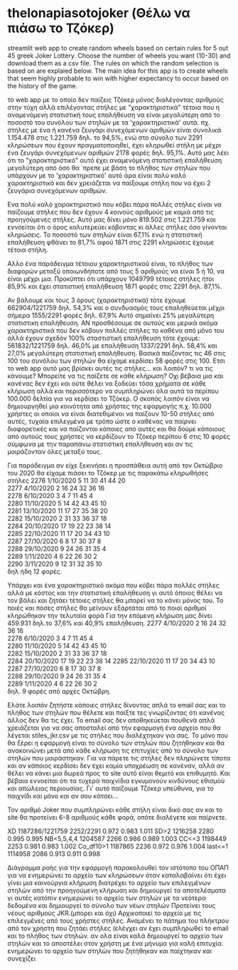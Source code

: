 # thelonapiasotojoker (Θέλω να πιάσω το Τζόκερ)

streamlit web app to create random wheels based on certain rules for 5 out 45 greek Joker Lottery.
Choose the number of wheels you want (10-30) and download them as a csv file.
The rules on which the random selection is based on are explaied below.
The main idea for this app is to create wheels that seem highly probable to win with higher expectancy 
to occur based on the history of the game.

το web app με το οποίο δεν παίζεις Τζόκερ μόνος διαλέγοντας αριθμούς στην τύχη αλλά επιλέγοντας στήλες με "χαρακτηριστικά" τέτοια που η αναμενόμενη στατιστική τους επαλήθευση να είναι μεγαλύτερη από το ποσοστό του συνόλου των στηλών με τα 'χαρακτηριστικά' αυτά.
πχ. στήλες με ένα ή κανένα ζευγάρι συνεχόμενων αριθμών είναι συνολικά 1.154.478 στις 1.221.759 δηλ. το 94,5%, ενώ στο σύνολο των 2291 κληρώσεων που έχουν πραγματοποιηθεί, έχει κληρωθεί στήλη με μέχρι ένα ζευγάρι συνεχόμενων αριθμών 2178 φορές δηλ. 95,1%. Αυτό μας λέει ότι το "χαρακτηριστικό" αυτό έχει αναμενόμενη στατιστική επαλήθευση μεγαλύτερη από όσο θα ΄πρεπε με βάση το πλήθος των στηλών που υπάρχουν με το 'χαρακτηριστικό' αυτό άρα είναι πολύ καλό χαρακτηριστικό και δεν χρειάζεται να παίξουμε στήλη που να έχει 2 ζευγάρια συνεχόμενων αριθμών.

Ενα πολύ καλό χαρακτηριστικό που κόβει πάρα πολλές στήλες είναι να παίζουμε στήλες που δεν έχουν 4 κοινούς αριθμούς με καμιά από τις προηγούμενες στήλες.  Αυτό μας δίνει μόνο 819.502 στις 1.221.759 και εννοείται ότι ο όρος καλυτερεύει κόβοντας κι άλλες στήλες όσο γίνονται κληρώσεις. Το ποσοστό των στηλών είναι 67,1% ενώ η στατιστική επαλήθευση φθάνει το 81,7% αφού 1871 στις 2291 κληρώσεις έχουμε τέτοια στήλη.

Αλλο ένα παράδειγμα τέτοιου χαρακτηριστικού είναι, το πλήθος των διαφορών μεταξύ οποιωνδήποτε από τους 5 αριθμούς να είναι 5 ή 10, να είναι μέχρι μια. Προκύπτει ότι υπάρχουν 1049799 τέτοιες στήλες ήτοι 85,9% και έχει στατιστική επαλήθευση 1871 φορές στις 2291 δηλ. 87,1%.

Αν βάλουμε και τους 3 όρους (χαρακτηριστικά) τότε έχουμε 662904/1221759 δηλ. 54,3% και ο συνδυασμός τους επαληθεύεται μέχρι σήμερα 1555/2291 φορές δηλ. 67,9% Αυτό σημαίνει 25% μεγαλύτερη στατιστικη επαλήθευση.
ΑΝ προσθέσουμε σε αυτούς και μερικά ακόμα χαρακτηριστικά που δεν κόβουν πολλές στήλες το καθένα από μόνο του αλλά έχουν σχεδόν 100% σταστιστική επαλήθευση τότε έχουμε:
561832/1221759 δηλ. 46,0% με επαλήθευση 1337/2291 δηλ. 58,4% και 27,0% μεγαλύτερη στατιστική επαλήθευση.
Βασικά παίζοντας τις 46 στις 100 του συνόλου των στηλών θα είχαμε κερδίσει 58 φορές στις 100.
Ετσι το web app αυτό μας βρίσκει αυτές τις στήλες... και λοιπόν? τι να τις κάνουμε? Μπορείτε να τις παίζετε σε κάθε κλήρωση? Οχι βέβαια μια και κανένας δεν έχει και ούτε θέλει να ξοδεύει τόσα χρήματα σε κάθε κλήρωση αλλά και περισσότερο να συμπληρώνει όλα αυτά τα περίπου 100.000 δελτία για να κερδίσει το Τζόκερ. 
Ο σκοπός λοιπόν είναι να δημιουργηθεί μια κοινότητα από χρήστες της εφαρμογής π.χ. 10.000 χρήστες οι οποίοι να είναι διατεθιμένοι να παίζουν 10-50 στήλες από αυτές, τυχαία επιλεγμένα με τρόπο ώστε ο καθένας να παίρνει διαφορετικές και να παίζονται κάποιες από αυτές και θα δούμε κάποιους από αυτούς τους χρήστες να κερδίζουν το Τζόκερ περίπου 6 στις 10 φορές σύμφωνα με την παραπάνω στατιστική επαλήθευση και αν τις μοιράζονταν όλες μεταξύ τους. 

Για παράδειγμα αν είχε ξεκινήσει η προσπάθεια αυτή από τον Οκτώβριο του 2020 θα είχαμε πιάσει το Τζόκερ με τις παρακάτω κληρωθήσες στήλες
2276   1/10/2020    5   11   30   41   44   20    
2277   4/10/2020    2   16   24   32   36   16   
2278   6/10/2020    3    4    7   11   45    4   
2280  11/10/2020    5   14   42   43   45   10    
2281  13/10/2020   11   17   27   35   38   20   
2282  15/10/2020    2   31   33   36   37   18  
2284  20/10/2020   17   19   22   23   38   14   
2285  22/10/2020   11   17   20   34   43   10  
2287  27/10/2020    6    8   17   30   37    8  
2288  29/10/2020    9   24   26   31   35    4    
2289   1/11/2020    4    6   22   26   30    2    
2290   3/11/2020    9   12   31   32   35   10  
δηλ ήδη 12 φορές.

Υπάρχει και ένα χαρακτηριστικό ακόμα που κόβει πάρα πολλές στήλες αλλά με κόστος και την  στατιστική επαλήθευση γι αυτό όποιος θέλει να τον βάλει και ζητάει τέτοιες στήλες θα μπορεί να το κάνει μόνος του. Το ποιές και πόσες στήλες θα μείνουν εξαρτάται από το ποιοί αριθμοί κληρώθηκαν την τελυταία φορά
Για την επόμενη κλήρωση μας δίνει 459.931 δηλ.το 37,6% και 40,9% επαλήθευση.
2277   4/10/2020    2   16   24   32   36   16  
2278   6/10/2020    3    4    7   11   45    4  
2280  11/10/2020    5   14   42   43   45   10  
2282  15/10/2020    2   31   33   36   37   18   
2284  20/10/2020   17   19   22   23   38   14 
2285  22/10/2020   11   17   20   34   43   10 
2287  27/10/2020    6    8   17   30   37    8  
2288  29/10/2020    9   24   26   31   35    4   
2289   1/11/2020    4    6   22   26   30    2  
δηλ. 9 φορές από αρχές Οκτώβρη.

Ελάτε λοιπόν ζητήστε κάποιες στήλες δίνοντας απλά το email σας και το πλήθος των στηλών που θέλετε και παίξτε τες γνωρίζοντας ότι κανένας άλλος δεν θα τις έχει. Το email σας δεν αποθηκεύεται πουθενά απλά χρειάζεται για να σας αποσταλεί από την εφαρμογή ένα αρχείο που θα λέγεται stiles_jkr.csv με τις στήλες που διαλέχτηκαν για σας.
Το μόνο που θα ξέρει η εφαρμογή είναι το σύνολο των στηλών που ζητήθηκαν και θα ανακοινώνει μετά από κάθε κλήρωση τις επιτυχίες από το σύνολο των στηλών που μοιράστηκαν.
Για να πάρετε τις στήλες δεν πληρώνετε τίποτα και αν κάποιος κερδίσει δεν έχει καμία υποχρέωση σε κανέναν, αλλά αν θέλει να κάνει μια δωρεά προς το site αυτό είναι θεμιτό και επιθυμητό. 
Και βέβαια εννοείται ότι τα τυχερά παιχνίδια εγκυμονούν κινδύνους εθισμού και απώλειας περιουσίας. 
Γι' αυτό παίζουμε Τζόκερ υπεύθυνα, για το παιχνίδι και μόνο και αν σου κάτσει...

Τον αριθμό Joker που συμπληρώνει κάθε στήλη είναι δικό σας αν και το site θα προτείνει 6-8 αριθμούς κάθε φορά, οπότε διαλέγετε και παίρνετε.


XD 1187286/1221759 2252/2291 0.972 0.983 1.011
SD>2 1216258 2280 0.995 0.995
NB<5,5,4,4 1204587 2266 0.986 0.989 1.003
CC<=3 1198449 2253 0.981 0.983 1.002
Co_df10>1 1187865 2236 0.972 0.976 1.004
last<=1 1114958 2086 0.913 0.911 0.998



Διάγραμμα ροής για την εφαρμογή
παρακολουθεί τον ιστότοπο του ΟΠΑΠ  για να ενημερώνει το αρχείο των κληρώσεων όταν καταλαβαίνει ότι έχει γίνει μια καινούργια κλήρωση
διατρέχει το αρχείο των επιλεγμένων στηλών από την προηγούμενη κλήρωση και δημιουργεί τα αποτελέσματα γι αυτές
  κατόπιν ενημερώνει το αρχείο των στηλών με τα νεότερα δεδομένα και δημιουργεί το σύνολο των νέων στηλών
  Προτείνει τους νέους αριθμούς JKR.(μπορει και όχι)
  Αρχικοποιεί το αρχείο με τις επιλεγμένες από τους χρήστες στήλες.
  Αναμένει το πάτημα του πλήκτρου από τον χρήστη που ζητάει στήλες (ελέγχει αν έχει συμπληρωθεί το email  και το πλήθος των στηλών.
    αν ολα είναι καλά δημιουργεί το αρχείο των στηλών και το αποστέλει στον χρήστη με ένα μήνυμα για καλή επιτυχία.
    ενημερώνει το αρχείο των στηλών που ζητήθηκαν και παίχτηκαν
  και συνεχίζει







































